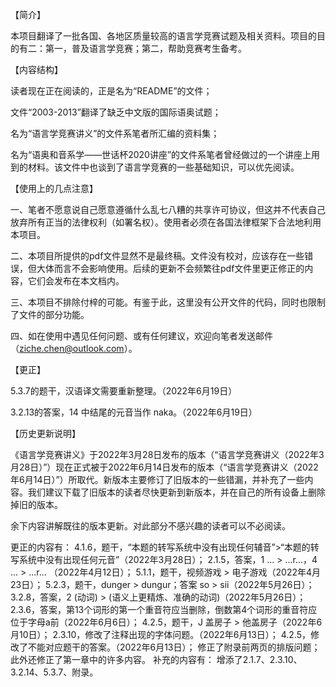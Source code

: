 【简介】

本项目翻译了一批各国、各地区质量较高的语言学竞赛试题及相关资料。项目的目的有二：第一，普及语言学竞赛；第二，帮助竞赛考生备考。


【内容结构】

读者现在正在阅读的，正是名为“README”的文件；

文件“2003-2013”翻译了缺乏中文版的国际语奥试题；

名为“语言学竞赛讲义”的文件系笔者所汇编的资料集；

名为“语奥和音系学——世话杯2020讲座”的文件系笔者曾经做过的一个讲座上用到的材料。该文件中也谈到了语言学竞赛的一些基础知识，可以优先阅读。


【使用上的几点注意】

一、笔者不愿意说自己愿意遵循什么乱七八糟的共享许可协议，但这并不代表自己放弃所有正当的法律权利（如署名权）。使用者必须在各国法律框架下合法地利用本项目。

二、本项目所提供的pdf文件显然不是最终稿。文件没有校对，应该存在一些错误，但大体而言不会影响使用。后续的更新不会频繁往pdf文件里更正修正的内容，它们会发布在本文档内。

三、本项目不排除付梓的可能。有鉴于此，这里没有公开文件的代码，同时也限制了文件的部分功能。

四、如在使用中遇见任何问题、或有任何建议，欢迎向笔者发送邮件（ziche.chen@outlook.com）。


【更正】

5.3.7的题干，汉语译文需要重新整理。（2022年6月19日）

3.2.13的答案，14 中结尾的元音当作 naka。（2022年6月19日）


【历史更新说明】

《语言学竞赛讲义》于2022年3月28日发布的版本（“语言学竞赛讲义（2022年3月28日）”）现在正式被于2022年6月14日发布的版本（“语言学竞赛讲义（2022年6月14日）”）所取代。新版本主要修订了旧版本的一些错漏，并补充了一些内容。我们建议下载了旧版本的读者尽快更新到新版本，并在自己的所有设备上删除掉旧的版本。

余下内容讲解既往的版本更新。对此部分不感兴趣的读者可以不必阅读。

更正的内容有：
    4.1.6，题干，“本题的转写系统中没有出现任何辅音”>“本题的转写系统中没有出现任何元音”（2022年3月28日）；
    2.1.5，答案，1 ... > ...r...，4 ... > ...r...  （2022年4月12日）；
    5.1.1，题干，视频游戏 > 电子游戏（2022年4月23日）；
    5.2.3，题干，dunger > dungur；答案 so > sii（2022年5月26日）；
    3.2.8，答案，2 (动词) > (语义上更精炼、准确的动词)（2022年5月26日）；
    2.3.6，答案，第13个词形的第一个重音符应当删除，倒数第4个词形的重音符应位于字母a前（2022年6月6日）；
    4.2.5，题干，J 盖房子 > 他盖房子（2022年6月10日）；
    2.3.10，修改了注释出现的字体问题。（2022年6月13日）；
    4.2.5，修改了不能对应题干的答案。（2022年6月13日）；
    修正了附录前两页的排版问题；
    此外还修正了第一章中的许多内容。
补充的内容有：
    增添了2.1.7、2.3.10、3.2.14、5.3.7、附录。
